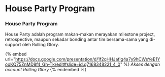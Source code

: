 # House Party Program

### House Party Program

House Party adalah program makan-makan merayakan milestone project, retrospective, maupun sekadar bonding antar tim bersama-sama yang di-support oleh Rolling Glory.

{% embed url="https://docs.google.com/presentation/d/1f2qHHJaflg4a7y9hCWsYeE1YooKQ75ZnMD8f4_Gh-Tk/edit#slide=id.g7168348221_4_0" %}
_Akses dengan account Rolling Glory_
{% endembed %}
